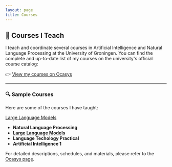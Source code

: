 ```yaml
---
layout: page
title: Courses
---
```


## 📘 Courses I Teach

I teach and coordinate several courses in Artificial Intelligence and Natural Language Processing at the University of Groningen. You can find the complete and up-to-date list of my courses on the university's official course catalog:

👉 [View my courses on Ocasys](https://ocasys.rug.nl/current/staff/t.m.tashu)

---

### 🔍 Sample Courses

Here are some of the courses I have taught:

[Large Language Models](llm)

- **Natural Language Processing**
- **[Large Language Models](llm)**
- **Language Techology Practical**
- **Artificial Intelligence 1**

For detailed descriptions, schedules, and materials, please refer to the [Ocasys page](https://ocasys.rug.nl/current/staff/t.m.tashu).

